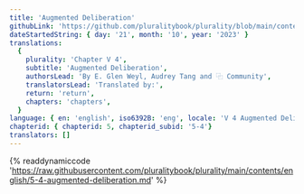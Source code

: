 ```yaml
---
title: 'Augmented Deliberation'
githubLink: 'https://github.com/pluralitybook/plurality/blob/main/contents/english/5-4-augmented-deliberation.md'
dateStartedString: { day: '21', month: '10', year: '2023' }
translations:
  {
    plurality: 'Chapter V 4',
    subtitle: 'Augmented Deliberation',
    authorsLead: 'By E. Glen Weyl, Audrey Tang and ⿻ Community',
    translatorsLead: 'Translated by:',
    return: 'return',
    chapters: 'chapters',
  }
language: { en: 'english', iso6392B: 'eng', locale: 'V 4 Augmented Deliberation' }
chapterid: { chapterid: 5, chapterid_subid: '5-4'}
translators: []
---
```

{% readdynamiccode 'https://raw.githubusercontent.com/pluralitybook/plurality/main/contents/english/5-4-augmented-deliberation.md' %}
